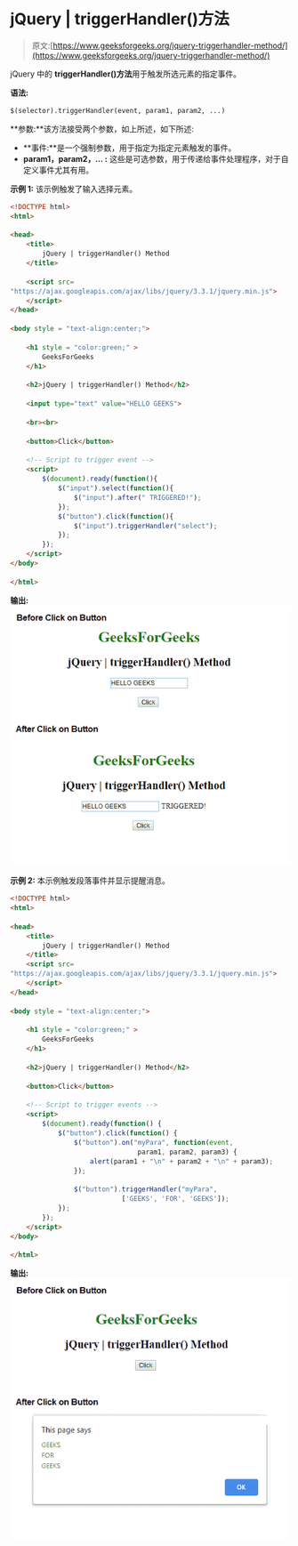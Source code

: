 # jQuery | triggerHandler()方法

> 原文:[https://www.geeksforgeeks.org/jquery-triggerhandler-method/](https://www.geeksforgeeks.org/jquery-triggerhandler-method/)

jQuery 中的 **triggerHandler()方法**用于触发所选元素的指定事件。

**语法:**

```html
$(selector).triggerHandler(event, param1, param2, ...)
```

**参数:**该方法接受两个参数，如上所述，如下所述:

*   **事件:**是一个强制参数，用于指定为指定元素触发的事件。
*   **param1，param2，… :** 这些是可选参数，用于传递给事件处理程序，对于自定义事件尤其有用。

**示例 1:** 该示例触发了输入选择元素。

```html
<!DOCTYPE html>
<html>

<head> 
    <title>
        jQuery | triggerHandler() Method
    </title>

    <script src=
"https://ajax.googleapis.com/ajax/libs/jquery/3.3.1/jquery.min.js">
    </script>
</head> 

<body style = "text-align:center;">  

    <h1 style = "color:green;" >  
        GeeksForGeeks
    </h1>  

    <h2>jQuery | triggerHandler() Method</h2>

    <input type="text" value="HELLO GEEKS">

    <br><br>

    <button>Click</button>

    <!-- Script to trigger event -->
    <script>
        $(document).ready(function(){
            $("input").select(function(){
                $("input").after(" TRIGGERED!");
            });
            $("button").click(function(){
                $("input").triggerHandler("select");
            });
        });
    </script>
</body>  

</html>
```

**输出:**
![](img/81a1429ac217ac856dcc070e349c8c67.png)

**示例 2:** 本示例触发段落事件并显示提醒消息。

```html
<!DOCTYPE html>
<html>

<head> 
    <title>
        jQuery | triggerHandler() Method
    </title>
    <script src=
"https://ajax.googleapis.com/ajax/libs/jquery/3.3.1/jquery.min.js">
    </script>
</head> 

<body style = "text-align:center;">  

    <h1 style = "color:green;" >  
        GeeksForGeeks
    </h1>  

    <h2>jQuery | triggerHandler() Method</h2>

    <button>Click</button>

    <!-- Script to trigger events -->
    <script>
        $(document).ready(function() {
            $("button").click(function() {
                $("button").on("myPara", function(event, 
                                param1, param2, param3) {
                    alert(param1 + "\n" + param2 + "\n" + param3);
                });

                $("button").triggerHandler("myPara",
                            ['GEEKS', 'FOR', 'GEEKS']);
            });
        });
    </script>
</body>

</html>  
```

**输出:**
![](img/2f850bbdd8c575d5c9f5c73676dfe0e0.png)